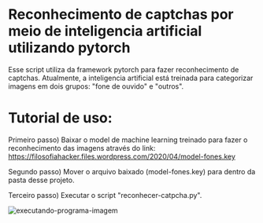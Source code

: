 # Reconhecimento de captchas por meio de inteligencia artificial utilizando pytorch
Esse script utiliza da framework pytorch para fazer reconhecimento de captchas. Atualmente, a inteligencia artificial está treinada para categorizar imagens em dois grupos: "fone de ouvido" e "outros".

# Tutorial de uso:

Primeiro passo) Baixar o model de machine learning treinado para fazer o reconhecimento das imagens através do link: https://filosofiahacker.files.wordpress.com/2020/04/model-fones.key

Segundo passo) Mover o arquivo baixado (model-fones.key) para dentro da pasta desse projeto.

Terceiro passo) Executar o script "reconhecer-catpcha.py".

![executando-programa-imagem](https://i.imgur.com/BQ1nlrn.png)

